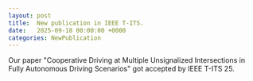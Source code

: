 ```yaml
---
layout: post
title:  New publication in IEEE T-ITS.
date:   2025-09-18 00:00:00 +0000
categories: NewPublication
---
```

Our paper "Cooperative Driving at Multiple Unsignalized Intersections in Fully Autonomous Driving Scenarios" got accepted by IEEE T-ITS 25.

